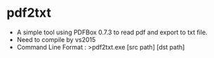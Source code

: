 # pdf2txt

* A simple tool using PDFBox 0.7.3 to read pdf and export to txt file. 
* Need to compile by vs2015
* Command Line Format : >pdf2txt.exe [src path] [dst path]
